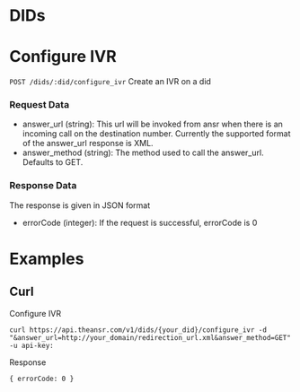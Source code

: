 DIDs
========

# Configure IVR 
`POST /dids/:did/configure_ivr` Create an IVR on a did 


### Request Data

* answer_url (string): This url will be invoked from ansr when there is an incoming call on the destination number. Currently the supported format of the answer_url response is XML. 
* answer_method (string): The method used to call the answer_url. Defaults to GET.

### Response Data
The response is given in JSON format
* errorCode (integer): If the request is successful, errorCode is 0


# Examples

## Curl

Configure IVR 
```
curl https://api.theansr.com/v1/dids/{your_did}/configure_ivr -d "&answer_url=http://your_domain/redirection_url.xml&answer_method=GET" -u api-key:
```

Response
```
{ errorCode: 0 }
```

